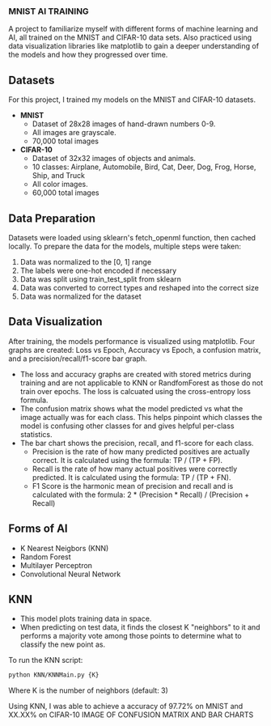 ### MNIST AI TRAINING

A project to familiarize myself with different forms of machine learning and AI, all trained on the MNIST and CIFAR-10 data sets.
Also practiced using data visualization libraries like matplotlib to gain a deeper understanding of the models and how they progressed over time.

## Datasets
For this project, I trained my models on the MNIST and CIFAR-10 datasets.
- **MNIST**
    - Dataset of 28x28 images of hand-drawn numbers 0-9.
    - All images are grayscale.
    - 70,000 total images
- **CIFAR-10**
    - Dataset of 32x32 images of objects and animals.
    - 10 classes: Airplane, Automobile, Bird, Cat, Deer, Dog, Frog, Horse, Ship, and Truck
    - All color images.
    - 60,000 total images

## Data Preparation
Datasets were loaded using sklearn's fetch_openml function, then cached locally. 
To prepare the data for the models, multiple steps were taken:
1. Data was normalized to the [0, 1] range
2. The labels were one-hot encoded if necessary
3. Data was split using train_test_split from sklearn
4. Data was converted to correct types and reshaped into the correct size
5. Data was normalized for the dataset

## Data Visualization
After training, the models performance is visualized using matplotlib. Four graphs are created: Loss vs Epoch, Accuracy vs Epoch, a confusion matrix, and a precision/recall/f1-score bar graph. 
- The loss and accuracy graphs are created with stored metrics during training and are not applicable to KNN or RandfomForest as those do not train over epochs. The loss is calcuated using the cross-entropy loss formula.
- The confusion matrix shows what the model predicted vs what the image actually was for each class. This helps pinpoint which classes the model is confusing other classes for and gives helpful per-class statistics.
- The bar chart shows the precision, recall, and f1-score for each class.
  - Precision is the rate of how many predicted positives are actually correct. It is calculated using the formula: TP / (TP + FP).
  - Recall is the rate of how many actual positives were correctly predicted. It is calculated using the formula: TP / (TP + FN).
  - F1 Score is the harmonic mean of precision and recall and is calculated with the formula: 2 * (Precision * Recall) / (Precision + Recall)

## Forms of AI
- K Nearest Neigbors (KNN)
- Random Forest
- Multilayer Perceptron
- Convolutional Neural Network

## KNN
- This model plots training data in space.
- When predicting on test data, it finds the closest K "neighbors" to it and 
performs a majority vote among those points to determine what to classify the new point as.

To run the KNN script:
```bash
python KNN/KNNMain.py {K}
```
Where K is the number of neighbors (default: 3)

Using KNN, I was able to achieve a accuracy of 97.72% on MNIST and XX.XX% on CIFAR-10
IMAGE OF CONFUSION MATRIX AND BAR CHARTS

